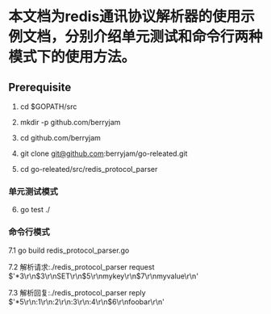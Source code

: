 # 本文档为redis通讯协议解析器的使用示例文档，分别介绍单元测试和命令行两种模式下的使用方法。

## Prerequisite

1. cd $GOPATH/src

2. mkdir -p github.com/berryjam

3. cd github.com/berryjam

4. git clone git@github.com:berryjam/go-releated.git

5. cd go-releated/src/redis_protocol_parser


### 单元测试模式

6. go test ./


### 命令行模式


7.1 go build redis_protocol_parser.go

7.2 解析请求:./redis_protocol_parser request $'*3\r\n$3\r\nSET\r\n$5\r\nmykey\r\n$7\r\nmyvalue\r\n'

7.3 解析回复:./redis_protocol_parser reply $'*5\r\n:1\r\n:2\r\n:3\r\n:4\r\n$6\r\nfoobar\r\n'
